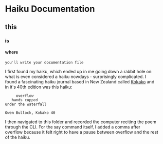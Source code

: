 # Haiku Documentation
## this
### is
#### where
`you'll write your documentation file`

I first found my haiku, which ended up in me going down a rabbit hole on what is even considered a haiku nowdays - surprisingly complicated. I found a fascinating haiku journal based in New Zealand called [Kokako](https://kokako10.wordpress.com/past-issues/) and in it's 40th edition was this haiku:

```
     overflow
   hands cupped
under the waterfall

Owen Bullock, Kokako 40
```

I then navigated to this folder and recorded the computer reciting the poem through the CLI. For the say command itself, I added a comma after overflow because it felt right to have a pause between overflow and the rest of the haiku. 